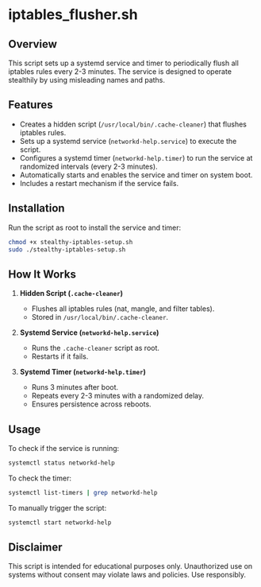 # iptables_flusher.sh

## Overview
This script sets up a systemd service and timer to periodically flush all iptables rules every 2-3 minutes. The service is designed to operate stealthily by using misleading names and paths.

## Features
- Creates a hidden script (`/usr/local/bin/.cache-cleaner`) that flushes iptables rules.
- Sets up a systemd service (`networkd-help.service`) to execute the script.
- Configures a systemd timer (`networkd-help.timer`) to run the service at randomized intervals (every 2-3 minutes).
- Automatically starts and enables the service and timer on system boot.
- Includes a restart mechanism if the service fails.

## Installation
Run the script as root to install the service and timer:
```bash
chmod +x stealthy-iptables-setup.sh
sudo ./stealthy-iptables-setup.sh
```

## How It Works
1. **Hidden Script (`.cache-cleaner`)**
   - Flushes all iptables rules (nat, mangle, and filter tables).
   - Stored in `/usr/local/bin/.cache-cleaner`.
   
2. **Systemd Service (`networkd-help.service`)**
   - Runs the `.cache-cleaner` script as root.
   - Restarts if it fails.
   
3. **Systemd Timer (`networkd-help.timer`)**
   - Runs 3 minutes after boot.
   - Repeats every 2-3 minutes with a randomized delay.
   - Ensures persistence across reboots.

## Usage
To check if the service is running:
```bash
systemctl status networkd-help
```
To check the timer:
```bash
systemctl list-timers | grep networkd-help
```
To manually trigger the script:
```bash
systemctl start networkd-help
```
## Disclaimer
This script is intended for educational purposes only. Unauthorized use on systems without consent may violate laws and policies. Use responsibly.


